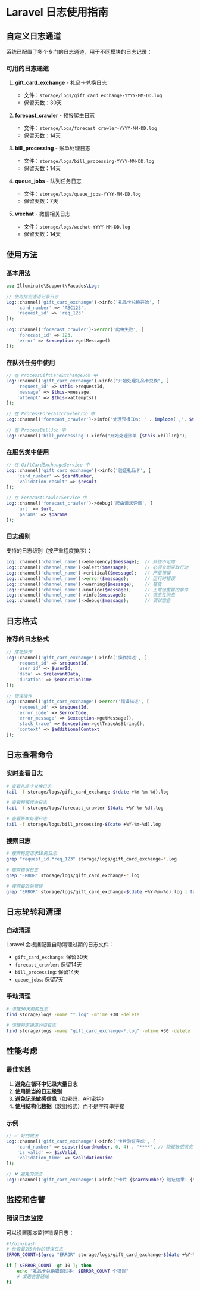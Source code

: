 # Laravel 日志使用指南

## 自定义日志通道

系统已配置了多个专门的日志通道，用于不同模块的日志记录：

### 可用的日志通道

1. **gift_card_exchange** - 礼品卡兑换日志
   - 文件：`storage/logs/gift_card_exchange-YYYY-MM-DD.log`
   - 保留天数：30天

2. **forecast_crawler** - 预报爬虫日志
   - 文件：`storage/logs/forecast_crawler-YYYY-MM-DD.log`
   - 保留天数：14天

3. **bill_processing** - 账单处理日志
   - 文件：`storage/logs/bill_processing-YYYY-MM-DD.log`
   - 保留天数：14天

4. **queue_jobs** - 队列任务日志
   - 文件：`storage/logs/queue_jobs-YYYY-MM-DD.log`
   - 保留天数：7天

5. **wechat** - 微信相关日志
   - 文件：`storage/logs/wechat-YYYY-MM-DD.log`
   - 保留天数：14天

## 使用方法

### 基本用法

```php
use Illuminate\Support\Facades\Log;

// 使用指定通道记录日志
Log::channel('gift_card_exchange')->info('礼品卡兑换开始', [
    'card_number' => 'ABC123',
    'request_id' => 'req_123'
]);

Log::channel('forecast_crawler')->error('爬虫失败', [
    'forecast_id' => 123,
    'error' => $exception->getMessage()
]);
```

### 在队列任务中使用

```php
// 在 ProcessGiftCardExchangeJob 中
Log::channel('gift_card_exchange')->info("开始处理礼品卡兑换", [
    'request_id' => $this->requestId,
    'message' => $this->message,
    'attempt' => $this->attempts()
]);

// 在 ProcessForecastCrawlerJob 中
Log::channel('forecast_crawler')->info('处理预报IDs: ' . implode(',', $this->forecastIds));

// 在 ProcessBillJob 中
Log::channel('bill_processing')->info("开始处理账单 {$this->billId}");
```

### 在服务类中使用

```php
// 在 GiftCardExchangeService 中
Log::channel('gift_card_exchange')->info('验证礼品卡', [
    'card_number' => $cardNumber,
    'validation_result' => $result
]);

// 在 ForecastCrawlerService 中
Log::channel('forecast_crawler')->debug('爬虫请求详情', [
    'url' => $url,
    'params' => $params
]);
```

### 日志级别

支持的日志级别（按严重程度排序）：

```php
Log::channel('channel_name')->emergency($message);  // 系统不可用
Log::channel('channel_name')->alert($message);      // 必须立即采取行动
Log::channel('channel_name')->critical($message);   // 严重错误
Log::channel('channel_name')->error($message);      // 运行时错误
Log::channel('channel_name')->warning($message);    // 警告
Log::channel('channel_name')->notice($message);     // 正常但重要的事件
Log::channel('channel_name')->info($message);       // 信息性消息
Log::channel('channel_name')->debug($message);      // 调试信息
```

## 日志格式

### 推荐的日志格式

```php
// 成功操作
Log::channel('gift_card_exchange')->info('操作描述', [
    'request_id' => $requestId,
    'user_id' => $userId,
    'data' => $relevantData,
    'duration' => $executionTime
]);

// 错误操作
Log::channel('gift_card_exchange')->error('错误描述', [
    'request_id' => $requestId,
    'error_code' => $errorCode,
    'error_message' => $exception->getMessage(),
    'stack_trace' => $exception->getTraceAsString(),
    'context' => $additionalContext
]);
```

## 日志查看命令

### 实时查看日志

```bash
# 查看礼品卡兑换日志
tail -f storage/logs/gift_card_exchange-$(date +%Y-%m-%d).log

# 查看预报爬虫日志
tail -f storage/logs/forecast_crawler-$(date +%Y-%m-%d).log

# 查看账单处理日志
tail -f storage/logs/bill_processing-$(date +%Y-%m-%d).log
```

### 搜索日志

```bash
# 搜索特定请求ID的日志
grep "request_id.*req_123" storage/logs/gift_card_exchange-*.log

# 搜索错误日志
grep "ERROR" storage/logs/gift_card_exchange-*.log

# 搜索最近的错误
grep "ERROR" storage/logs/gift_card_exchange-$(date +%Y-%m-%d).log | tail -10
```

## 日志轮转和清理

### 自动清理

Laravel 会根据配置自动清理过期的日志文件：

- `gift_card_exchange`: 保留30天
- `forecast_crawler`: 保留14天
- `bill_processing`: 保留14天
- `queue_jobs`: 保留7天

### 手动清理

```bash
# 清理30天前的日志
find storage/logs -name "*.log" -mtime +30 -delete

# 清理特定通道的旧日志
find storage/logs -name "gift_card_exchange-*.log" -mtime +30 -delete
```

## 性能考虑

### 最佳实践

1. **避免在循环中记录大量日志**
2. **使用适当的日志级别**
3. **避免记录敏感信息**（如密码、API密钥）
4. **使用结构化数据**（数组格式）而不是字符串拼接

### 示例

```php
// ✅ 好的做法
Log::channel('gift_card_exchange')->info('卡片验证完成', [
    'card_number' => substr($cardNumber, 0, 4) . '****', // 隐藏敏感信息
    'is_valid' => $isValid,
    'validation_time' => $validationTime
]);

// ❌ 避免的做法
Log::channel('gift_card_exchange')->info("卡片 {$cardNumber} 验证结果: {$isValid}");
```

## 监控和告警

### 错误日志监控

可以设置脚本监控错误日志：

```bash
#!/bin/bash
# 检查最近5分钟的错误日志
ERROR_COUNT=$(grep "ERROR" storage/logs/gift_card_exchange-$(date +%Y-%m-%d).log | grep "$(date -d '5 minutes ago' '+%Y-%m-%d %H:%M')" | wc -l)

if [ $ERROR_COUNT -gt 10 ]; then
    echo "礼品卡兑换错误过多: $ERROR_COUNT 个错误"
    # 发送告警通知
fi
``` 